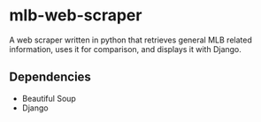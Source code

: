 # mlb-web-scraper

A web scraper written in python that retrieves general MLB related information, uses it for comparison, and displays it with Django.

## Dependencies
- Beautiful Soup
- Django
